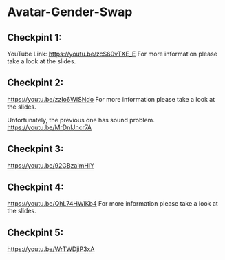# Avatar-Gender-Swap

## Checkpint 1:
YouTube Link: https://youtu.be/zcS60vTXE_E
For more information please take a look at the slides. 

## Checkpint 2:
https://youtu.be/zzIo6WISNdo
For more information please take a look at the slides. 

Unfortunately, the previous one has sound problem.
https://youtu.be/MrDnlJncr7A

## Checkpint 3:
https://youtu.be/92GBzaImHlY

## Checkpint 4:
https://youtu.be/QhL74HWlKb4
For more information please take a look at the slides. 

## Checkpint 5:
https://youtu.be/WrTWDjiP3xA
